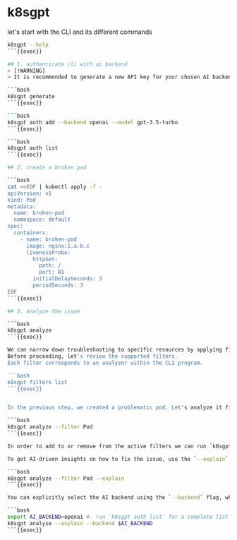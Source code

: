 # k8sgpt

let's start with the CLI and its different commands

```bash
k8sgpt --help
```{{exec}}

## 1. authenticate cli with ai backend 
> [!WARNING]
> It is recommended to generate a new API key for your chosen AI backend and deactivating or deleting it immediately after completing the lab. This ensures better security.

```bash
k8sgpt generate
```{{exec}}

```bash
k8sgpt auth add --backend openai --model gpt-3.5-turbo
```{{exec}}

```bash
k8sgpt auth list
```{{exec}}

## 2. create a broken pod

```bash
cat <<EOF | kubectl apply -f -
apiVersion: v1
kind: Pod
metadata:
  name: broken-pod
  namespace: default
spec:
  containers:
    - name: broken-pod
      image: nginx:1.a.b.c
      livenessProbe:
        httpGet:
          path: /
          port: 81
        initialDelaySeconds: 3
        periodSeconds: 3
EOF
```{{exec}}

## 3. analyze the issue

```bash
k8sgpt analyze
```{{exec}}

We can narrow down troubleshooting to specific resources by applying filters.
Before proceeding, let's review the supported filters.
Each filter corresponds to an analyzer within the CLI program.

```bash
k8sgpt filters list
```{{exec}}


In the previous step, we created a problematic pod. Let's analyze it first:  

```bash
k8sgpt analyze --filter Pod
```{{exec}}

In order to add to or remove from the active filters we can run `k8sgpt filters add` or `k8sgpt filters remove` commands.

To get AI-driven insights on how to fix the issue, use the `--explain` flag. This sends the error to the AI backend for further analysis:  

```bash
k8sgpt analyze --filter Pod --explain
```{{exec}}  

You can explicitly select the AI backend using the `--backend` flag, which is useful if you are authenticated with multiple backends.

```bash
export AI_BACKEND=openai #. run `k8sgpt auth list` for a complete list of available ai backends
k8sgpt analyse --explain --backend $AI_BACKEND
```{{exec}}

